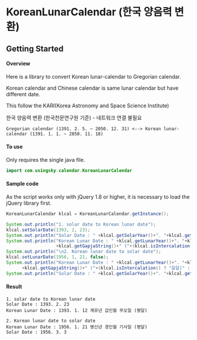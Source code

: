 # KoreanLunarCalendar (한국 양음력 변환)
## Getting Started

#### Overview
Here is a library to convert Korean lunar-calendar to Gregorian calendar.

Korean calendar and Chinese calendar is same lunar calendar but have different date.

This follow the KARI(Korea Astronomy and Space Science Institute)

한국 양음력 변환 (한국천문연구원 기준) - 네트워크 연결 불필요
````
Gregorian calendar (1391. 2. 5. ~ 2050. 12. 31) <--> Korean lunar-calendar (1391. 1. 1. ~ 2050. 11. 18)
````

#### To use
Only requires the single java file.

```java
import com.usingsky.calendar.KoreanLunarCalendar
```

#### Sample code
As the script works only with jQuery 1.8 or higher, it is necessary to load the jQuery library first.
```java
KoreanLunarCalendar klcal = KoreanLunarCalendar.getInstance();

System.out.println("1. solar date to Korean lunar date");
klcal.setSolarDate(1393, 2, 23);
System.out.println("Solar Date : " +klcal.getSolarYear()+". "+klcal.getSolarMonth()+". "+klcal.getSolarDay());
System.out.println("Korean Lunar Date : " +klcal.getLunarYear()+". "+klcal.getLunarMonth()+". "+klcal.getLunarDay()+" "
                   +klcal.getGapjaString()+" ("+(klcal.isIntercalation() ? "윤달)" : "평달)"));
System.out.println("\n2. Korean lunar date to solar date");
klcal.setLunarDate(1956, 1, 21, false);
System.out.println("Korean Lunar Date : " +klcal.getLunarYear()+". "+klcal.getLunarMonth()+". "+klcal.getLunarDay()+" "
      +klcal.getGapjaString()+" ("+(klcal.isIntercalation() ? "윤달)" : "평달)"));
System.out.println("Solar Date : " +klcal.getSolarYear()+". "+klcal.getSolarMonth()+". "+klcal.getSolarDay());

```

#### Result
```
1. solar date to Korean lunar date
Solar Date : 1393. 2. 23
Korean Lunar Date : 1393. 1. 12 계유년 갑인월 무오일 (평달)

2. Korean lunar date to solar date
Korean Lunar Date : 1956. 1. 21 병신년 경인월 기사일 (평달)
Solar Date : 1956. 3. 3

```
